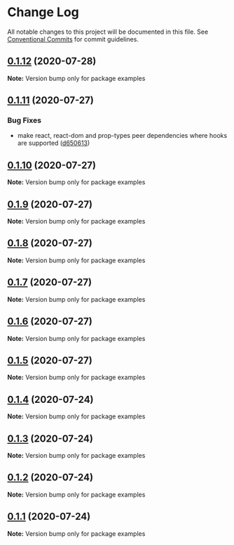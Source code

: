 # Change Log

All notable changes to this project will be documented in this file.
See [Conventional Commits](https://conventionalcommits.org) for commit guidelines.

## [0.1.12](https://github.com/brettinternet/react-cooked-bread/compare/v0.1.11...v0.1.12) (2020-07-28)

**Note:** Version bump only for package examples





## [0.1.11](https://github.com/brettinternet/react-cooked-bread/compare/v0.1.10...v0.1.11) (2020-07-27)


### Bug Fixes

* make react, react-dom and prop-types peer dependencies where hooks are supported ([d650613](https://github.com/brettinternet/react-cooked-bread/commit/d650613138eff0dff7662ed262a7aa8bc0c6c10c))





## [0.1.10](https://github.com/brettinternet/react-cooked-bread/compare/v0.1.9...v0.1.10) (2020-07-27)

**Note:** Version bump only for package examples





## [0.1.9](https://github.com/brettinternet/react-cooked-bread/compare/v0.1.8...v0.1.9) (2020-07-27)

**Note:** Version bump only for package examples





## [0.1.8](https://github.com/brettinternet/react-cooked-bread/compare/v0.1.7...v0.1.8) (2020-07-27)

**Note:** Version bump only for package examples





## [0.1.7](https://github.com/brettinternet/react-cooked-bread/compare/v0.1.6...v0.1.7) (2020-07-27)

**Note:** Version bump only for package examples





## [0.1.6](https://github.com/brettinternet/react-cooked-bread/compare/v0.1.5...v0.1.6) (2020-07-27)

**Note:** Version bump only for package examples





## [0.1.5](https://github.com/brettinternet/react-cooked-bread/compare/v0.1.4...v0.1.5) (2020-07-27)

**Note:** Version bump only for package examples





## [0.1.4](https://github.com/brettinternet/react-cooked-bread/compare/v0.1.3...v0.1.4) (2020-07-24)

**Note:** Version bump only for package examples





## [0.1.3](https://github.com/brettinternet/react-cooked-bread/compare/v0.1.2...v0.1.3) (2020-07-24)

**Note:** Version bump only for package examples





## [0.1.2](https://github.com/brettinternet/react-cooked-bread/compare/v0.1.1...v0.1.2) (2020-07-24)

**Note:** Version bump only for package examples





## [0.1.1](https://github.com/brettinternet/react-cooked-bread/compare/v0.1.0...v0.1.1) (2020-07-24)

**Note:** Version bump only for package examples
